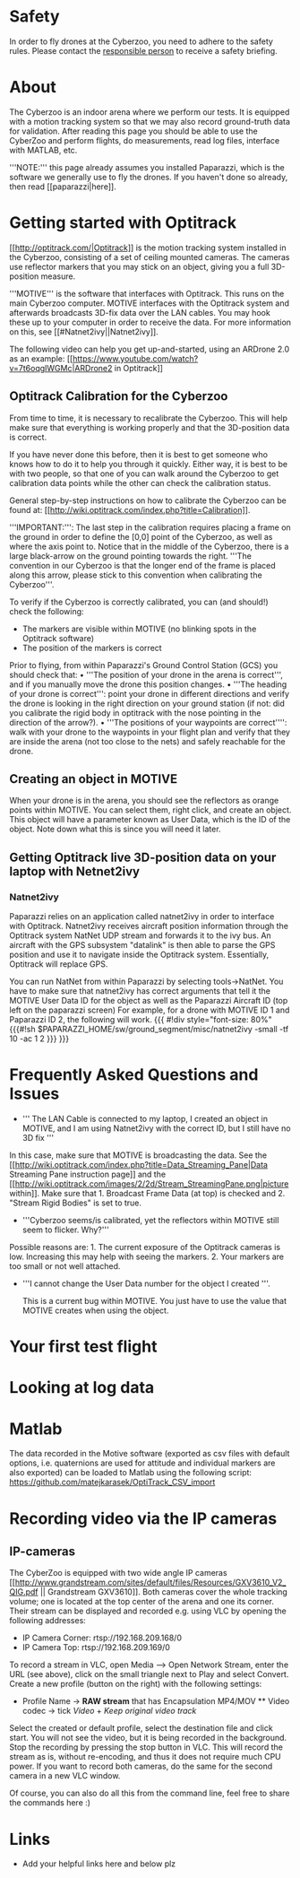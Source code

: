 # Safety

In order to fly drones at the Cyberzoo, you need to adhere to the safety rules.
Please contact the [responsible person](Responsible-Persons) to receive a safety briefing.

# About

The Cyberzoo is an indoor arena where we perform our tests. It is equipped with a motion tracking system so that we may also record ground-truth data for validation. After reading this page you should be able to use the CyberZoo and perform flights, do measurements, read log files, interface with MATLAB, etc.

'''NOTE:''' this page already assumes you installed Paparazzi, which is the software we generally use to fly the drones. If you haven't done so already, then read [[paparazzi|here]].

# Getting started with Optitrack

[[http://optitrack.com/|Optitrack]] is the motion tracking system installed in the Cyberzoo, consisting of a set of ceiling mounted cameras. The cameras use reflector markers that you may stick on an object, giving you a full 3D-position measure.

'''MOTIVE''' is the software that interfaces with Optitrack. This runs on the main Cyberzoo computer. MOTIVE interfaces with the Optitrack system and afterwards broadcasts 3D-fix data over the LAN cables. You may hook these up to your computer in order to receive the data. For more information on this, see [[#Natnet2ivy||Natnet2ivy]].

The following video can help you get up-and-started, using an ARDrone 2.0 as an example: [[https://www.youtube.com/watch?v=7t6oqgIWGMc|ARDrone2 in Optitrack]]

## Optitrack Calibration for the Cyberzoo
From time to time, it is necessary to recalibrate the Cyberzoo. This will help make sure that everything is working properly and that the 3D-position data is correct.

If you have never done this before, then it is best to get someone who knows how to do it to help you through it quickly. Either way, it is best to be with two people, so that one of you can walk around the Cyberzoo to get calibration data points while the other can check the calibration status.

General step-by-step instructions on how to calibrate the Cyberzoo can be found at: [[http://wiki.optitrack.com/index.php?title=Calibration]].

'''IMPORTANT:''': The last step in the calibration requires placing a frame on the ground in order to define the [0,0] point of the Cyberzoo, as well as where the axis point to. Notice that in the middle of the Cyberzoo, there is a large black-arrow on the ground pointing towards the right. '''The convention in our Cyberzoo is that the longer end of the frame is placed along this arrow, please stick to this convention when calibrating the Cyberzoo'''.

To verify if the Cyberzoo is correctly calibrated, you can (and should!) check the following:
* The markers are visible within MOTIVE (no blinking spots in the Optitrack software)
* The position of the markers is correct

Prior to flying, from within Paparazzi's Ground Control Station (GCS) you should check that:
• '''The position of your drone in the arena is correct''', and if you manually move the drone this position changes.
• '''The heading of your drone is correct''': point your drone in different directions and verify the drone is looking in the right direction on your ground station (if not: did you calibrate the rigid body in optitrack with the nose pointing in the direction of the arrow?).
• '''The positions of your waypoints are correct'''': walk with your drone to the waypoints in your flight plan and verify that they are inside the arena (not too close to the nets) and safely reachable for the drone.

## Creating an object in MOTIVE
When your drone is in the arena, you should see the reflectors as orange points within MOTIVE. You can select them, right click, and create an object. This object will have a parameter known as User Data, which is the ID of the object. Note down what this is since you will need it later.

## Getting Optitrack live 3D-position data on your laptop with Netnet2ivy

### Natnet2ivy
Paparazzi relies on an application called natnet2ivy in order to interface with Optitrack. 
Natnet2ivy receives aircraft position information through the Optitrack system NatNet UDP stream and forwards it to the ivy bus. An aircraft with the GPS subsystem "datalink" is then able to parse the GPS position and use it to navigate inside the Optitrack system. Essentially, Optitrack will replace GPS.

You can run NatNet from within Paparazzi by selecting tools->NatNet.
You have to make sure that natnet2ivy has correct arguments that tell it the MOTIVE User Data ID for the object as well as the Paparazzi Aircraft ID (top left on the paparazzi screen)
For example, for a drone with MOTIVE ID 1 and Paparazzi ID 2, the following will work.
{{{
#!div style="font-size: 80%"
  {{{#!sh
$PAPARAZZI_HOME/sw/ground_segment/misc/natnet2ivy  -small  -tf 10 -ac 1 2
  }}}
}}}


# Frequently Asked Questions and Issues
* ''' The LAN Cable is connected to my laptop, I created an object in MOTIVE, and I am using Natnet2ivy with the correct ID, but I still have no 3D fix '''

 In this case, make sure that MOTIVE is broadcasting the data. See the [[http://wiki.optitrack.com/index.php?title=Data_Streaming_Pane|Data Streaming Pane instruction page]] and the [[http://wiki.optitrack.com/images/2/2d/Stream_StreamingPane.png|picture within]]. Make sure that 1. Broadcast Frame Data (at top) is checked and 2. "Stream Rigid Bodies" is set to true.

* '''Cyberzoo seems/is calibrated, yet the reflectors within MOTIVE still seem to flicker. Why?'''

Possible reasons are:
      1. The current exposure of the Optitrack cameras is low. Increasing this may help with seeing the markers.
      2. Your markers are too small or not well attached.

* '''I cannot change the User Data number for the object I created '''.

  This is a current bug within MOTIVE. You just have to use the value that MOTIVE creates when using the object.

# Your first test flight

# Looking at log data

# Matlab

The data recorded in the Motive software (exported as csv files with default options, i.e. quaternions are used for attitude and individual markers are also exported) can be loaded to Matlab using the following script:
https://github.com/matejkarasek/OptiTrack_CSV_import

# Recording video via the IP cameras 

## IP-cameras

The CyberZoo is equipped with two wide angle IP cameras [[http://www.grandstream.com/sites/default/files/Resources/GXV3610_V2_QIG.pdf || Grandstream GXV3610]]. Both cameras cover the whole tracking volume; one is located at the top center of the arena and one its corner. Their stream can be displayed and recorded e.g. using VLC by opening the following addresses:

* IP Camera Corner: rtsp://192.168.209.168/0
* IP Camera Top: rtsp://192.168.209.169/0

To record a stream in VLC, open Media --> Open Network Stream, enter the URL (see above), click on the small triangle next to Play and select Convert. Create a new profile (button on the right) with  the following settings:

* Profile Name -> **RAW stream** that has Encapsulation MP4/MOV
** Video codec -> tick _Video_ + _Keep original video track_

Select the created or default profile, select the destination file and click start. You will not see the video, but it is being recorded in the background. Stop the recording by pressing the stop button in VLC. This will record the stream as is, without re-encoding, and thus it does not require much CPU power. If you want to record both cameras, do the same for the second camera in a new VLC window.

Of course, you can also do all this from the command line, feel free to share the commands here :)

# Links

* Add your helpful links here and below plz

